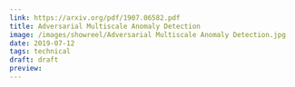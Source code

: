 ```yaml
---
link: https://arxiv.org/pdf/1907.06582.pdf
title: Adversarial Multiscale Anomaly Detection
image: /images/showreel/Adversarial Multiscale Anomaly Detection.jpg
date: 2019-07-12
tags: technical
draft: draft
preview:
---
```



